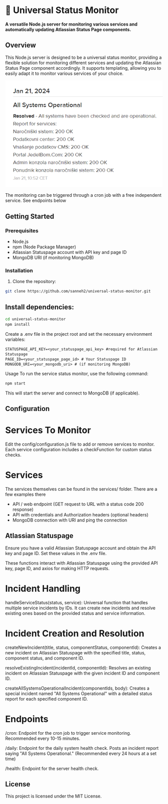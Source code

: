 # 🚀 Universal Status Monitor

**A versatile Node.js server for monitoring various services and automatically updating Atlassian Status Page components.**

## Overview

This Node.js server is designed to be a universal status monitor, providing a flexible solution for monitoring different services and updating the Atlassian Status Page component accordingly. It supports templating, allowing you to easily adapt it to monitor various services of your choice.

<p align="center">
  <img src="https://raw.githubusercontent.com/sanneh2/Universal-Status-Monitor/main/img/1.png" alt="Status Monitor">
</p>

The monitoring can be triggered through a cron job with a free independent service. See endpoints below

## Getting Started

### Prerequisites

- Node.js
- npm (Node Package Manager)
- Atlassian Statuspage account with API key and page ID
- MongoDB URI (if monitoring MongoDB)

### Installation

1. Clone the repository:

```bash
git clone https://github.com/sanneh2/universal-status-monitor.git
```

## Install dependencies:

```bash
cd universal-status-monitor
npm install
```

Create a .env file in the project root and set the necessary environment variables:

```env
STATUSPAGE_API_KEY=<your_statuspage_api_key> #required for Atlassian Statuspage
PAGE_ID=<your_statuspage_page_id> # Your Statuspage ID
MONGODB_URI=<your_mongodb_uri> # (if monitoring MongoDB)
```

Usage
To run the service status monitor, use the following command:

```bash
npm start
```

This will start the server and connect to MongoDB (if applicable).

## Configuration

# Services To Monitor

Edit the config/configuration.js file to add or remove services to monitor.
Each service configuration includes a checkFunction for custom status checks.

# Services

The services themselves can be found in the services/ folder. There are a few examples there

- API / web endpoint (GET request to URL with a status code 200 response)
- API with credentials and Authorization headers (optional headers)
- MongoDB connection with URI and ping the connection

## Atlassian Statuspage

Ensure you have a valid Atlassian Statuspage account and obtain the API key and page ID. Set these values in the .env file.

These functions interact with Atlassian Statuspage using the provided API key, page ID, and axios for making HTTP requests.

# Incident Handling

handleServiceStatus(status, service): Universal function that handles multiple service incidents by IDs. It can create new incidents and resolve existing ones based on the provided status and service information.

# Incident Creation and Resolution

createNewIncident(title, status, componentStatus, componentId): Creates a new incident on Atlassian Statuspage with the specified title, status, component status, and component ID.

resolveExistingIncident(incidentId, componentId): Resolves an existing incident on Atlassian Statuspage with the given incident ID and component ID.

createAllSystemsOperationalIncident(componentIds, body): Creates a special incident named "All Systems Operational" with a detailed status report for each specified component ID.

# Endpoints

/cron: Endpoint for the cron job to trigger service monitoring. Recommended every 10-15 minutes.

/daily: Endpoint for the daily system health check. Posts an incident report saying "All Systems Operational." (Recommended every 24 hours at a set time)

/health: Endpoint for the server health check.

## License

This project is licensed under the MIT License.
